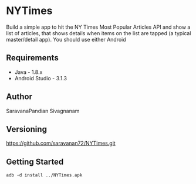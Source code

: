 # NYTimes

Build a simple app to hit the NY Times Most Popular Articles API and show a list of articles,
that shows details when items on the list are tapped (a typical master/detail app). You
should use either Android

## Requirements
- Java - 1.8.x
- Android Studio - 3.1.3

## Author

SaravanaPandian Sivagnanam

## Versioning

https://github.com/saravanan72/NYTimes.git

## Getting Started
```
adb -d install ../NYTimes.apk